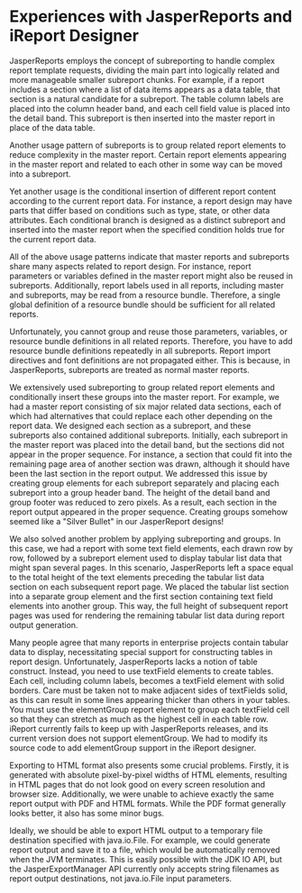 # Experiences with JasperReports and iReport Designer
JasperReports employs the concept of subreporting to handle complex report template requests, dividing the main part into 
logically related and more manageable smaller subreport chunks. For example, if a report includes a section where a list 
of data items appears as a data table, that section is a natural candidate for a subreport. The table column labels are 
placed into the column header band, and each cell field value is placed into the detail band. This subreport is then 
inserted into the master report in place of the data table.

Another usage pattern of subreports is to group related report elements to reduce complexity in the master report. 
Certain report elements appearing in the master report and related to each other in some way can be moved into a 
subreport.

Yet another usage is the conditional insertion of different report content according to the current report data. For 
instance, a report design may have parts that differ based on conditions such as type, state, or other data attributes. 
Each conditional branch is designed as a distinct subreport and inserted into the master report when the specified 
condition holds true for the current report data.

All of the above usage patterns indicate that master reports and subreports share many aspects related to report design. 
For instance, report parameters or variables defined in the master report might also be reused in subreports. Additionally, 
report labels used in all reports, including master and subreports, may be read from a resource bundle. Therefore, a 
single global definition of a resource bundle should be sufficient for all related reports.

Unfortunately, you cannot group and reuse those parameters, variables, or resource bundle definitions in all related 
reports. Therefore, you have to add resource bundle definitions repeatedly in all subreports. Report import directives 
and font definitions are not propagated either. This is because, in JasperReports, subreports are treated as normal 
master reports.

We extensively used subreporting to group related report elements and conditionally insert these groups into the master 
report. For example, we had a master report consisting of six major related data sections, each of which had alternatives 
that could replace each other depending on the report data. We designed each section as a subreport, and these subreports 
also contained additional subreports. Initially, each subreport in the master report was placed into the detail band, but 
the sections did not appear in the proper sequence. For instance, a section that could fit into the remaining page area 
of another section was drawn, although it should have been the last section in the report output. We addressed this issue 
by creating group elements for each subreport separately and placing each subreport into a group header band. The height 
of the detail band and group footer was reduced to zero pixels. As a result, each section in the report output appeared 
in the proper sequence. Creating groups somehow seemed like a "Silver Bullet" in our JasperReport designs!

We also solved another problem by applying subreporting and groups. In this case, we had a report with some text field 
elements, each drawn row by row, followed by a subreport element used to display tabular list data that might span several 
pages. In this scenario, JasperReports left a space equal to the total height of the text elements preceding the tabular 
list data section on each subsequent report page. We placed the tabular list section into a separate group element and 
the first section containing text field elements into another group. This way, the full height of subsequent report pages 
was used for rendering the remaining tabular list data during report output generation.

Many people agree that many reports in enterprise projects contain tabular data to display, necessitating special support 
for constructing tables in report design. Unfortunately, JasperReports lacks a notion of table construct. Instead, you 
need to use textField elements to create tables. Each cell, including column labels, becomes a textField element with 
solid borders. Care must be taken not to make adjacent sides of textFields solid, as this can result in some lines 
appearing thicker than others in your tables. You must use the elementGroup report element to group each textField cell 
so that they can stretch as much as the highest cell in each table row. iReport currently fails to keep up with 
JasperReports releases, and its current version does not support elementGroup. We had to modify its source code to add 
elementGroup support in the iReport designer.

Exporting to HTML format also presents some crucial problems. Firstly, it is generated with absolute pixel-by-pixel 
widths of HTML elements, resulting in HTML pages that do not look good on every screen resolution and browser size. 
Additionally, we were unable to achieve exactly the same report output with PDF and HTML formats. While the PDF format 
generally looks better, it also has some minor bugs.

Ideally, we should be able to export HTML output to a temporary file destination specified with java.io.File. For example, 
we could generate report output and save it to a file, which would be automatically removed when the JVM terminates. This 
is easily possible with the JDK IO API, but the JasperExportManager API currently only accepts string filenames as report 
output destinations, not java.io.File input parameters.